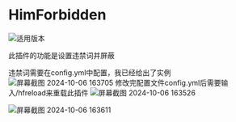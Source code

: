 # HimForbidden

![适用版本](https://img.shields.io/badge/适用版本-1.19+-blue)

此插件的功能是设置违禁词并屏蔽

违禁词需要在config.yml中配置，我已经给出了实例
![屏幕截图 2024-10-06 163705](https://github.com/user-attachments/assets/be15603d-38b0-4e11-963a-eaec5650ccd4)
修改完配置文件config.yml后需要输入/hfreload来重载此插件
![屏幕截图 2024-10-06 163526](https://github.com/user-attachments/assets/d68c6d26-f749-43a3-91f5-ffba7889cba2)

![屏幕截图 2024-10-06 163611](https://github.com/user-attachments/assets/038d3b33-6b57-4eb3-bcd6-96de25261308)
